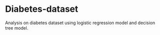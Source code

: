 # Diabetes-dataset
Analysis on diabetes dataset using logistic regression model and decision tree model.
